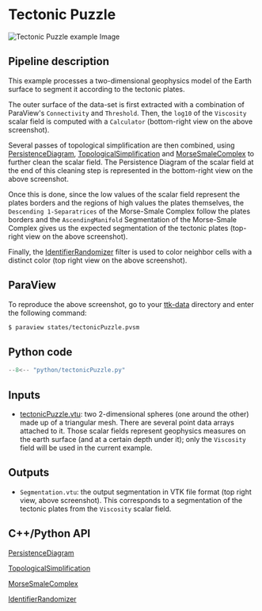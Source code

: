 # Tectonic Puzzle 

![Tectonic Puzzle example
Image](https://topology-tool-kit.github.io/img/gallery/geology.jpg)

## Pipeline description

This example processes a two-dimensional geophysics model of the Earth
surface to segment it according to the tectonic plates.

The outer surface of the data-set is first extracted with a
combination of ParaView's `Connectivity` and `Threshold`. Then, the
`log10` of the `Viscosity` scalar field is computed with a
`Calculator` (bottom-right view on the above screenshot).

Several passes of topological simplification are then combined, using
[PersistenceDiagram](https://topology-tool-kit.github.io/doc/html/classttkPersistenceDiagram.html),
[TopologicalSimplification](https://topology-tool-kit.github.io/doc/html/classttkTopologicalSimplification.html)
and
[MorseSmaleComplex](https://topology-tool-kit.github.io/doc/html/classttkMorseSmaleComplex.html)
to further clean the scalar field. The Persistence Diagram of the
scalar field at the end of this cleaning step is represented in the
bottom-right view on the above screenshot.

Once this is done, since the low values of the scalar field represent the
plates borders and the regions of high values the plates themselves,
the `Descending 1-Separatrices` of the Morse-Smale Complex follow the
plates borders and the `AscendingManifold` Segmentation of the
Morse-Smale Complex gives us the expected segmentation of the tectonic
plates (top-right view on the above screenshot).

Finally, the
[IdentifierRandomizer](https://topology-tool-kit.github.io/doc/html/classttkIdentifierRandomizer.html)
filter is used to color neighbor cells with a distinct color (top
right view on the above screenshot).



## ParaView

To reproduce the above screenshot, go to your
[ttk-data](https://github.com/topology-tool-kit/ttk-data) directory
and enter the following command:

``` bash
$ paraview states/tectonicPuzzle.pvsm
```

## Python code

``` python  linenums="1"
--8<-- "python/tectonicPuzzle.py"
```

## Inputs

- [tectonicPuzzle.vtu](https://github.com/topology-tool-kit/ttk-data/raw/dev/tectonicPuzzle.vtu):
  two 2-dimensional spheres (one around the other) made up of a
  triangular mesh. There are several point data arrays attached to it.
  Those scalar fields represent geophysics measures on the earth
  surface (and at a certain depth under it); only the `Viscosity`
  field will be used in the current example.

## Outputs

- `Segmentation.vtu`: the output segmentation in VTK file format (top
  right view, above screenshot). This corresponds to a segmentation of
  the tectonic plates from the `Viscosity` scalar field.


## C++/Python API

[PersistenceDiagram](https://topology-tool-kit.github.io/doc/html/classttkPersistenceDiagram.html)

[TopologicalSimplification](https://topology-tool-kit.github.io/doc/html/classttkTopologicalSimplification.html)

[MorseSmaleComplex](https://topology-tool-kit.github.io/doc/html/classttkMorseSmaleComplex.html)

[IdentifierRandomizer](https://topology-tool-kit.github.io/doc/html/classttkIdentifierRandomizer.html)

